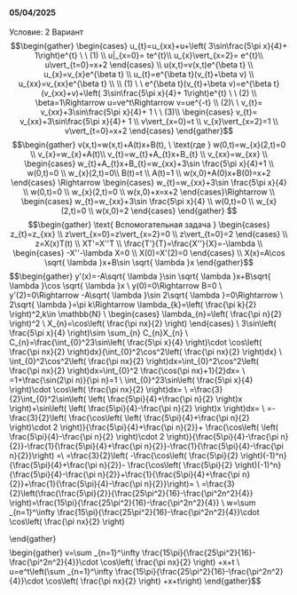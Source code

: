 

#### 05/04/2025
Условие:
2 Вариант
$$\begin{gather}
\begin{cases}
u_{t}=u_{xx}+u+\left( 3\sin\frac{5\pi x}{4}+ 1\right)e^{t} \ \   (1) \\
u|_{x=0}= te^{t}\\
u_{x}\vert_{x=2}= e^{t}\\
u\vert_{t=0}=x+2
\end{cases} \\
u(x,t)=v(x,t)e^{\beta t}  \\
u_{x}=v_{x}e^{\beta t} \\
u_{t}=e^{\beta t}(v_{t}+\beta v) \\
u_{xx}=v_{xx}e^{\beta t} \\
 \\
(1) \ \ e^{\beta t}(v_{t}+\beta v)=e^{\beta t}(v_{xx}+v)+\left( 3\sin\frac{5\pi x}{4}+ 1\right)e^{t} \ \ (2) \\
\beta=1\Rightarrow u=ve^t\Rightarrow v=ue^{-t} \\
(2)\ \ v_{t}= v_{xx}+3\sin\frac{5\pi x}{4}+ 1 \ \ (3)\\
\begin{cases}
v_{t}= v_{xx}+3\sin\frac{5\pi x}{4}+ 1 \\
v\vert_{x=0}=t \\
v_{x}\vert_{x=2}=1 \\
v\vert_{t=0}=x+2
\end{cases} 
\end{gather}$$
$$\begin{gather}
v(x,t)=w(x,t)+A(t)x+B(t), \ \text{где } w(0,t)=w_{x}(2,t)=0 \\ 
v_{x}=w_{x}+A(t)\\
v_{t}=w_{t}+A_{t}x+B_{t} \\
v_{xx}=w_{xx}  \\
\begin{cases}
w_{t}+A_{t}x+B_{t}=w_{xx}+3\sin \frac{5\pi x}{4}+1  \\
w(0,t)=0  \\
w_{x}(2,t)=0\\
B(t)=t \\
A(t)=1 \\
w(x,0)+A(0)x+B(0)=x+2 
\end{cases} \Rightarrow \begin{cases}
w_{t}=w_{xx}+3\sin \frac{5\pi x}{4} \\
w(0,t)=0 \\
w_{x}(2,t)=0 \\
w(x,0)+x=x+2
\end{cases}\Rightarrow  \\
\begin{cases}
w_{t}=w_{xx}+3\sin \frac{5\pi x}{4} \\
w(0,t)=0 \\
w_{x}(2,t)=0 \\
w(x,0)=2
\end{cases} 
\end{gather}
$$
$$\begin{gather}
\text{ Вспомогательная задача } \begin{cases}
z_{t}=z_{xx} \\
z\vert_{x=0}=z\vert_{x=2}=0 \\
z\vert_{t=0}=2
\end{cases} \\
z=X(x)T(t) \\
XT'=X''T \\
\frac{T'}{T}=\frac{X''}{X}=-\lambda \\
\begin{cases}
-X''-\lambda X=0 \\
X(0)=X'(2)=0 
\end{cases} \\
X(x)=A\cos \sqrt{ \lambda }x+B\sin \sqrt{ \lambda }x 
\end{gather}$$
$$\begin{gather}
y'(x)=-A\sqrt{ \lambda }\sin \sqrt{ \lambda }x+B\sqrt{ \lambda }\cos \sqrt{ \lambda }x \\
y(0)=0\Rightarrow B=0 \\
y'(2)=0\Rightarrow -A\sqrt{ \lambda }\sin 2\sqrt{ \lambda }=0\Rightarrow  \\
2\sqrt{ \lambda }=\pi k\Rightarrow \lambda_{k}=\left( \frac{\pi k}{2} \right)^2,k\in \mathbb{N} \\
\begin{cases}
\lambda_{n}=\left( \frac{\pi n}{2} \right)^2 \\
X_{n}=\cos\left( \frac{\pi nx}{2} \right)
\end{cases} \\
3\sin\left( \frac{5\pi x}{4} \right)\sim \sum_{n} C_{n}X_{n}  \\
C_{n}=\frac{\int_{0}^23\sin\left( \frac{5\pi x}{4} \right)\cdot \cos\left( \frac{\pi nx}{2} \right)dx}{\int_{0}^2\cos^2\left( \frac{\pi nx}{2} \right)dx} \\
\int_{0}^2\cos^2\left( \frac{\pi nx}{2} \right)dx=\int_{0}^2\cos^2\left( \frac{\pi nx}{2} \right)dx=\int_{0}^2 \frac{\cos(\pi nx)+1}{2}dx= \\
=1+\frac{\sin(2\pi n)}{\pi n}=1 \\
\int_{0}^23\sin\left( \frac{5\pi x}{4} \right)\cdot \cos\left( \frac{\pi nx}{2} \right)dx= \\
=\frac{3}{2}\int_{0}^2\sin\left( \left( \frac{5\pi}{4}+\frac{\pi n}{2} \right)x \right)+\sin\left( \left( \frac{5\pi}{4}-\frac{\pi n}{2} \right)x \right)dx= \\
=-\frac{3}{2}\left( \frac{\cos\left( \left( \frac{5\pi}{4}+\frac{\pi n}{2} \right)\cdot 2 \right)}{\frac{5\pi}{4}+\frac{\pi n}{2}}+ \frac{\cos\left( \left( \frac{5\pi}{4}-\frac{\pi n}{2} \right)\cdot 2 \right)}{\frac{5\pi}{4}-\frac{\pi n}{2}}-\frac{1}{\frac{5\pi}{4}+\frac{\pi n}{2}}-\frac{1}{\frac{5\pi}{4}-\frac{\pi n}{2}}\right) =\\
=\frac{3}{2}\left( -\frac{\cos\left( \frac{5\pi}{2} \right)(-1)^n}{\frac{5\pi}{4}+\frac{\pi n}{2}}- \frac{\cos\left( \frac{5\pi}{2} \right)(-1)^n}{\frac{5\pi}{4}-\frac{\pi n}{2}}+\frac{1}{\frac{5\pi}{4}+\frac{\pi n}{2}}+\frac{1}{\frac{5\pi}{4}-\frac{\pi n}{2}}\right)= \\
=\frac{3}{2}\left(\frac{\frac{5\pi}{2}}{\frac{25\pi^2}{16}-\frac{\pi^2n^2}{4}} \right)=\frac{15\pi}{\frac{25\pi^2}{16}-\frac{\pi^2n^2}{4}} \\
w=\sum _{n=1}^\infty \frac{15\pi}{\frac{25\pi^2}{16}-\frac{\pi^2n^2}{4}}\cdot \cos\left( \frac{\pi nx}{2} \right) 

\end{gather}$$
$$\begin{gather}
v=\sum _{n=1}^\infty \frac{15\pi}{\frac{25\pi^2}{16}-\frac{\pi^2n^2}{4}}\cdot \cos\left( \frac{\pi nx}{2} \right) +x+t \\
u=e^t\left(\sum _{n=1}^\infty \frac{15\pi}{\frac{25\pi^2}{16}-\frac{\pi^2n^2}{4}}\cdot \cos\left( \frac{\pi nx}{2} \right) +x+t\right)
\end{gather}$$



